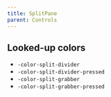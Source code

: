 ```yaml
---
title: SplitPane
parent: Controls
---
```


## Looked-up colors

- `-color-split-divider`
- `-color-split-divider-pressed`
- `-color-split-grabber`
- `-color-split-grabber-pressed`
